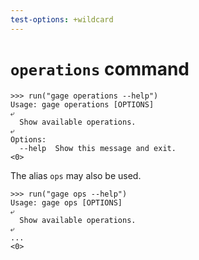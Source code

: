 ```yaml
---
test-options: +wildcard
---
```


# `operations` command

    >>> run("gage operations --help")
    Usage: gage operations [OPTIONS]
    ⤶
      Show available operations.
    ⤶
    Options:
      --help  Show this message and exit.
    <0>

The alias `ops` may also be used.

    >>> run("gage ops --help")
    Usage: gage ops [OPTIONS]
    ⤶
      Show available operations.
    ⤶
    ...
    <0>
